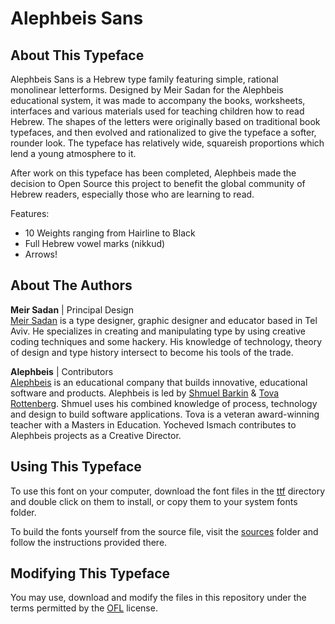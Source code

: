 # Alephbeis Sans

## About This Typeface

Alephbeis Sans is a Hebrew type family featuring simple, rational monolinear letterforms. Designed by Meir Sadan for the Alephbeis educational system, it was made to accompany the books, worksheets, interfaces and various materials used for teaching children how to read Hebrew. The shapes of the letters were originally based on  traditional book typefaces, and then evolved and rationalized to give the typeface a softer, rounder look. The typeface has relatively wide, squareish proportions which lend a young atmosphere to it.

After work on this typeface has been completed, Alephbeis made the decision to Open Source this project to  benefit the global community of Hebrew readers, especially those who are learning to read.

Features:
- 10 Weights ranging from Hairline to Black
- Full Hebrew vowel marks (nikkud)
- Arrows!

## About The Authors

**Meir Sadan** | Principal Design<br>
[Meir Sadan](https://meirsadan.com/) is a type designer, graphic designer and educator based in Tel Aviv. He specializes in creating and manipulating type by using creative coding techniques and some hackery. His knowledge of technology, theory of design and type history intersect to become his tools of the trade.

**Alephbeis** | Contributors<br>
[Alephbeis](https://alephbeis.org/) is an educational company that builds innovative, educational software and products. Alephbeis is led by [Shmuel Barkin](http://sbarkin.com/) & [Tova Rottenberg](https://www.linkedin.com/in/tova-rottenberg/). Shmuel uses his combined knowledge of process, technology and design to build software applications. Tova is a veteran award-winning teacher with a Masters in Education. Yocheved Ismach contributes to Alephbeis projects as a Creative Director.

## Using This Typeface

To use this font on your computer, download the font files in the [ttf](ttf/) directory and double click on them to install, or copy them to your system fonts folder.

To build the fonts yourself from the source file, visit the [sources](sources/) folder and follow the instructions provided there.

## Modifying This Typeface

You may use, download and modify the files in this repository under the terms permitted by the [OFL](https://opensource.org/licenses/OFL-1.1) license.
